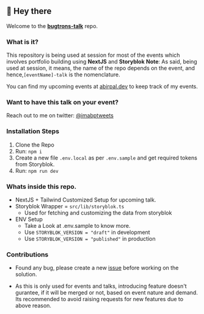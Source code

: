## 👋 Hey there
Welcome to the **[bugtrons-talk](https://bugtrons.co/connect)** repo.

### What is it?
This repository is being used at session for most of the events which involves portfolio building using **NextJS** and **Storyblok**
**Note**: As said, being used at session, it means, the name of the repo depends on the event, and hence,`[eventName]-talk` is the nomenclature.

You can find my upcoming events at [abirpal.dev](https://abirpal.dev) to keep track of my events. 

### Want to have this talk on your event?
Reach out to me on twitter: [@imabptweets](https://twitter.com/imabptweets)


### Installation Steps
1. Clone the Repo
2. Run: `npm i`
3. Create a new file `.env.local` as per `.env.sample` and get required tokens from Storyblok.
4. Run: `npm run dev`
### Whats inside this repo.

- NextJS + Tailwind Customized Setup for upcoming talk.
- Storyblok Wrapper = `src/lib/storyblok.ts`
    - Used for fetching and customizing the data from storyblok 
- ENV Setup
    - Take a Look at .env.sample to know more. 
    - Use `STORYBLOK_VERSION = "draft"` in development
    - Use `STORYBLOK_VERSION = "published"` in production

### Contributions
- Found any bug, please create a new [issue](https://github.com/imabp/bugtrons-talk/issues/new?assignees=&labels=bug&template=bug.md) before working on the solution.

- As this is only used for events and talks, introducing feature doesn't gurantee, if it will be merged or not, based on event nature and demand. 
Its recommended to avoid raising requests for new features  due to above reason.

